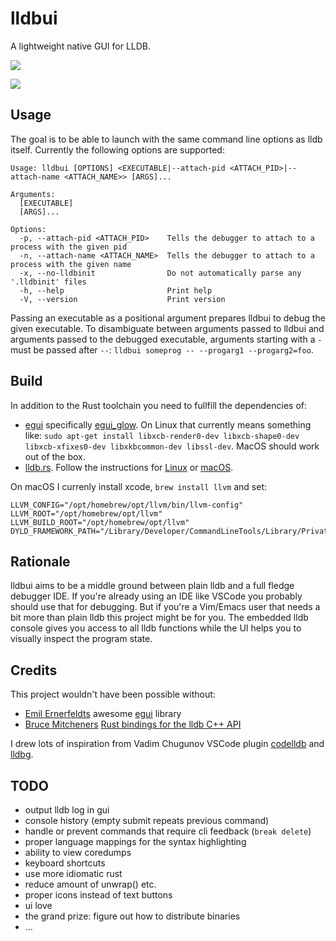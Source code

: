 # lldbui

A lightweight native GUI for LLDB.

![](https://git.sr.ht/~dennis/lldbui/blob/main/resources/screenshots/screenshot_dark.png)

![](https://git.sr.ht/~dennis/lldbui/blob/main/resources/screenshots/screenshot_light.png)

## Usage

The goal is to be able to launch with the same command line options as lldb itself. Currently the following options are supported:

```
Usage: lldbui [OPTIONS] <EXECUTABLE|--attach-pid <ATTACH_PID>|--attach-name <ATTACH_NAME>> [ARGS]...

Arguments:
  [EXECUTABLE]
  [ARGS]...

Options:
  -p, --attach-pid <ATTACH_PID>    Tells the debugger to attach to a process with the given pid
  -n, --attach-name <ATTACH_NAME>  Tells the debugger to attach to a process with the given name
  -x, --no-lldbinit                Do not automatically parse any '.lldbinit' files
  -h, --help                       Print help
  -V, --version                    Print version
```

Passing an executable as a positional argument prepares lldbui to debug the given executable. To disambiguate between arguments passed to lldbui and arguments passed to the debugged executable, arguments starting with a `-` must be passed after `--`: `lldbui someprog -- --progarg1 --progarg2=foo`.

## Build

In addition to the Rust toolchain you need to fullfill the dependencies of:
* [egui](https://www.egui.rs) specifically [egui_glow](https://github.com/emilk/egui/tree/master/crates/egui_glow). On Linux that currently means something like: `sudo apt-get install libxcb-render0-dev libxcb-shape0-dev libxcb-xfixes0-dev libxkbcommon-dev libssl-dev`. MacOS should work out of the box.
* [lldb.rs](https://docs.rs/lldb/latest/lldb/). Follow the instructions for [Linux](https://github.com/endoli/lldb.rs?tab=readme-ov-file#linux) or [macOS](https://github.com/endoli/lldb.rs?tab=readme-ov-file#macos).

On macOS I currenly install xcode, `brew install llvm` and set:
```
LLVM_CONFIG="/opt/homebrew/opt/llvm/bin/llvm-config"
LLVM_ROOT="/opt/homebrew/opt/llvm"
LLVM_BUILD_ROOT="/opt/homebrew/opt/llvm"
DYLD_FRAMEWORK_PATH="/Library/Developer/CommandLineTools/Library/PrivateFrameworks"
```

## Rationale

lldbui aims to be a middle ground between plain lldb and a full fledge debugger IDE. If you're already using an IDE like VSCode you probably should use that for debugging. But if you're a Vim/Emacs user that needs a bit more than plain lldb this project might be for you. The embedded lldb console gives you access to all lldb functions while the UI helps you to visually inspect the program state.

## Credits

This project wouldn't have been possible without:

*  [Emil Ernerfeldts](https://github.com/emilk/) awesome [egui](https://www.egui.rs/) library 
*  [Bruce Mitcheners](https://github.com/waywardmonkeys) [Rust bindings for the lldb C++ API](https://docs.rs/lldb/latest/lldb/)

I drew lots of inspiration from Vadim Chugunov VSCode plugin [codelldb](https://github.com/vadimcn/codelldb) and [lldbg](https://github.com/zmeadows/lldbg/).

## TODO

- output lldb log in gui
- console history (empty submit repeats previous command)
- handle or prevent commands that require cli feedback (`break delete`)
- proper language mappings for the syntax highlighting
- ability to view coredumps
- keyboard shortcuts
- use more idiomatic rust
- reduce amount of unwrap() etc.
- proper icons instead of text buttons
- ui love
- the grand prize: figure out how to distribute binaries
- ...
